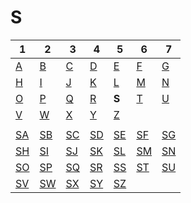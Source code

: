 # S

| 1 | 2 | 3 | 4 | 5 | 6 | 7 |
|---|---|---|---|---|---|---|
| [A](../a/index.md) | [B](../b/index.md) | [C](../c/index.md) | [D](../d/index.md) | [E](../e/index.md) | [F](../f/index.md) | [G](../g/index.md) |
| [H](../h/index.md) | [I](../i/index.md) | [J](../j/index.md) | [K](../k/index.md) | [L](../l/index.md) | [M](../m/index.md) | [N](../n/index.md) | 
| [O](../o/index.md) | [P](../p/index.md) | [Q](../q/index.md) | [R](../r/index.md) | **S** | [T](../t/index.md) | [U](../u/index.md) | 
| [V](../v/index.md) | [W](../w/index.md) | [X](../x/index.md) | [Y](../y/index.md) | [Z](../z/index.md) |
|   |   |   |   |   |   |   |
| [SA](sa.md) | [SB](sb.md) | [SC](sc.md) | [SD](sd.md) | [SE](se.md) | [SF](sf.md) | [SG](sg.md) | 
| [SH](sh.md) | [SI](si.md) | [SJ](sj.md) | [SK](sk.md) | [SL](sl.md) | [SM](sm.md) | [SN](sn.md) | 
| [SO](so.md) | [SP](sp.md) | [SQ](sq.md) | [SR](sr.md) | [SS](ss.md) | [ST](st.md) | [SU](su.md) | 
| [SV](sv.md) | [SW](sw.md) | [SX](sx.md) | [SY](sy.md) | [SZ](sz.md) |

